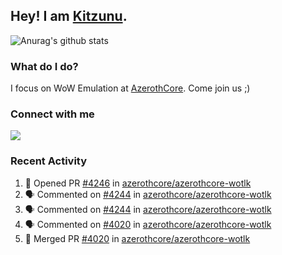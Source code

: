 ## Hey! I am [Kitzunu](https://Github.com/Kitzunu).

![Anurag's github stats](https://github-readme-stats.kitzunu.vercel.app/api?username=Kitzunu&show_icons=true)

### What do I do?

I focus on WoW Emulation at [AzerothCore](https://Github.com/AzerothCore). Come join us ;)

### Connect with me
[![](https://img.shields.io/badge/AzerothCore%20Discord-Connect%20with%20me!-green)](https://discord.com/invite/gkt4y2x)

### Recent Activity

<!--START_SECTION:activity-->
1. 💪 Opened PR [#4246](https://github.com/azerothcore/azerothcore-wotlk/pull/4246) in [azerothcore/azerothcore-wotlk](https://github.com/azerothcore/azerothcore-wotlk)
2. 🗣 Commented on [#4244](https://github.com/azerothcore/azerothcore-wotlk/issues/4244) in [azerothcore/azerothcore-wotlk](https://github.com/azerothcore/azerothcore-wotlk)
3. 🗣 Commented on [#4244](https://github.com/azerothcore/azerothcore-wotlk/issues/4244) in [azerothcore/azerothcore-wotlk](https://github.com/azerothcore/azerothcore-wotlk)
4. 🗣 Commented on [#4020](https://github.com/azerothcore/azerothcore-wotlk/issues/4020) in [azerothcore/azerothcore-wotlk](https://github.com/azerothcore/azerothcore-wotlk)
5. 🎉 Merged PR [#4020](https://github.com/azerothcore/azerothcore-wotlk/pull/4020) in [azerothcore/azerothcore-wotlk](https://github.com/azerothcore/azerothcore-wotlk)
<!--END_SECTION:activity-->
